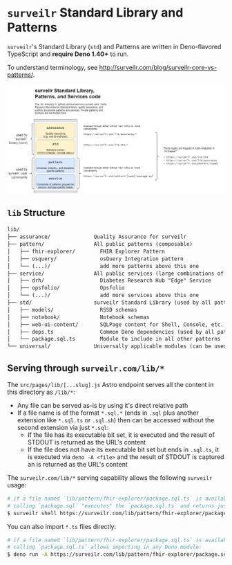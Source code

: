 # `surveilr` Standard Library and Patterns

`surveilr`'s Standard Library (`std`) and Patterns are written in Deno-flavored TypeScript and **require Deno 1.40+** to run.

To understand terminology, see http://surveilr.com/blog/surveilr-core-vs-patterns/.

![lib content access points](./endpoints.drawio.png)

## `lib` Structure

```md
lib/
├── assurance/              Quality Assurance for surveilr
├── pattern/                All public patterns (composable)
│   ├── fhir-explorer/        FHIR Explorer Pattern
│   ├── osquery/              osQuery Integration pattern
│   └── (...)/                add more patterns above this one
├── service/                All public services (large combinations of patterns)
│   ├── drh/                  Diabetes Research Hub "Edge" Service
│   ├── opsfolio/             Opsfolio
│   └── (...)/                add more services above this one
├── std/                    surveilr Standard Library (used by all patterns)
│   ├── models/               RSSD schemas
│   ├── notebook/             Notebook schemas
│   ├── web-ui-content/       SQLPage content for Shell, Console, etc.
│   ├── deps.ts               Common Deno dependencies (used by all patterns)
│   └── package.sql.ts        Module to include in all other patterns
└── universal/              Universally applicable modules (can be used anywhere)
```

## Serving through `surveilr.com/lib/*`

The `src/pages/lib/[...slug].js` Astro endpoint serves all the content in this
directory as `/lib/*`:

- Any file can be served as-is by using it's direct relative path
- If a file name is of the format `*.sql.*` (ends in `.sql` plus another 
  extension like `*.sql.ts` or `.sql.sh`) then can be accessed without the
  second extension via just `*.sql`:
  - If the file has its executable bit set, it is executed and the result of
    STDOUT is returned as the URL's content
  - If the file does not have its executable bit set but ends in `.sql.ts`, it
    is executed via `deno -A <file>` and the result of STDOUT is captured an
    is returned as the URL's content

The `surveilr.com/lib/*` serving capability allows the following `surveilr` usage:

```bash
# if a file named `lib/pattern/fhir-explorer/package.sql.ts` is available then
# calling `package.sql` "executes" the `package.sql.ts` and returns just SQL
$ surveilr shell https://surveilr.com/lib/pattern/fhir-explorer/package.sql
```

You can also import `*.ts` files directly:

```bash
# if a file named `lib/pattern/fhir-explorer/package.sql.ts` is available then
# calling `package.sql.ts` allows importing in any Deno module:
$ deno run -A https://surveilr.com/lib/pattern/fhir-explorer/package.sql.ts
```